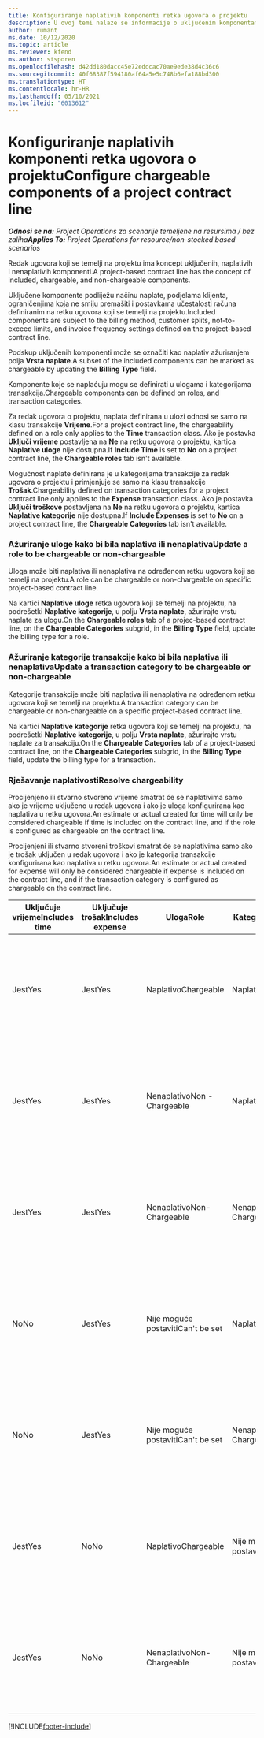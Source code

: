 ```yaml
---
title: Konfiguriranje naplativih komponenti retka ugovora o projektu
description: U ovoj temi nalaze se informacije o uključenim komponentama koje se naplaćuju i onima koje se ne naplaćuju na redcima ugovora.
author: rumant
ms.date: 10/12/2020
ms.topic: article
ms.reviewer: kfend
ms.author: stsporen
ms.openlocfilehash: d42dd180dacc45e72eddcac70ae9ede38d4c36c6
ms.sourcegitcommit: 40f68387f594180af64a5e5c748b6efa188bd300
ms.translationtype: HT
ms.contentlocale: hr-HR
ms.lasthandoff: 05/10/2021
ms.locfileid: "6013612"
---
```

# <a name="configure-chargeable-components-of-a-project-contract-line"></a><span data-ttu-id="d8381-103">Konfiguriranje naplativih komponenti retka ugovora o projektu</span><span class="sxs-lookup"><span data-stu-id="d8381-103">Configure chargeable components of a project contract line</span></span>

<span data-ttu-id="d8381-104">_**Odnosi se na:** Project Operations za scenarije temeljene na resursima / bez zaliha_</span><span class="sxs-lookup"><span data-stu-id="d8381-104">_**Applies To:** Project Operations for resource/non-stocked based scenarios_</span></span>

<span data-ttu-id="d8381-105">Redak ugovora koji se temelji na projektu ima koncept uključenih, naplativih i nenaplativih komponenti.</span><span class="sxs-lookup"><span data-stu-id="d8381-105">A project-based contract line has the concept of included, chargeable, and non-chargeable components.</span></span>

<span data-ttu-id="d8381-106">Uključene komponente podliježu načinu naplate, podjelama klijenta, ograničenjima koja ne smiju premašiti i postavkama učestalosti računa definiranim na retku ugovora koji se temelji na projektu.</span><span class="sxs-lookup"><span data-stu-id="d8381-106">Included components are subject to the billing method, customer splits, not-to-exceed limits, and invoice frequency settings defined on the project-based contract line.</span></span>

<span data-ttu-id="d8381-107">Podskup uključenih komponenti može se označiti kao naplativ ažuriranjem polja **Vrsta naplate**.</span><span class="sxs-lookup"><span data-stu-id="d8381-107">A subset of the included components can be marked as chargeable by updating the **Billing Type** field.</span></span>

<span data-ttu-id="d8381-108">Komponente koje se naplaćuju mogu se definirati u ulogama i kategorijama transakcija.</span><span class="sxs-lookup"><span data-stu-id="d8381-108">Chargeable components can be defined on roles, and transaction categories.</span></span>

<span data-ttu-id="d8381-109">Za redak ugovora o projektu, naplata definirana u ulozi odnosi se samo na klasu transakcije **Vrijeme**.</span><span class="sxs-lookup"><span data-stu-id="d8381-109">For a project contract line, the chargeability defined on a role only applies to the **Time** transaction class.</span></span> <span data-ttu-id="d8381-110">Ako je postavka **Uključi vrijeme** postavljena na **Ne** na retku ugovora o projektu, kartica **Naplative uloge** nije dostupna.</span><span class="sxs-lookup"><span data-stu-id="d8381-110">If **Include Time** is set to **No** on a project contract line, the **Chargeable roles** tab isn't available.</span></span>

<span data-ttu-id="d8381-111">Mogućnost naplate definirana je u kategorijama transakcije za redak ugovora o projektu i primjenjuje se samo na klasu transakcije **Trošak**.</span><span class="sxs-lookup"><span data-stu-id="d8381-111">Chargeability defined on transaction categories for a project contract line only applies to the **Expense** transaction class.</span></span> <span data-ttu-id="d8381-112">Ako je postavka **Uključi troškove** postavljena na **Ne** na retku ugovora o projektu, kartica **Naplative kategorije** nije dostupna.</span><span class="sxs-lookup"><span data-stu-id="d8381-112">If **Include Expenses** is set to **No** on a project contract line, the **Chargeable Categories** tab isn't available.</span></span>

### <a name="update-a-role-to-be-chargeable-or-non-chargeable"></a><span data-ttu-id="d8381-113">Ažuriranje uloge kako bi bila naplativa ili nenaplativa</span><span class="sxs-lookup"><span data-stu-id="d8381-113">Update a role to be chargeable or non-chargeable</span></span>

<span data-ttu-id="d8381-114">Uloga može biti naplativa ili nenaplativa na određenom retku ugovora koji se temelji na projektu.</span><span class="sxs-lookup"><span data-stu-id="d8381-114">A role can be chargeable or non-chargeable on specific project-based contract line.</span></span>

<span data-ttu-id="d8381-115">Na kartici **Naplative uloge** retka ugovora koji se temelji na projektu, na podrešetki **Naplative kategorije**, u polju **Vrsta naplate**, ažurirajte vrstu naplate za ulogu.</span><span class="sxs-lookup"><span data-stu-id="d8381-115">On the **Chargeable roles** tab of a projec-based contract line, on the **Chargeable Categories** subgrid, in the **Billing Type** field, update the billing type for a role.</span></span>

### <a name="update-a-transaction-category-to-be-chargeable-or-non-chargeable"></a><span data-ttu-id="d8381-116">Ažuriranje kategorije transakcije kako bi bila naplativa ili nenaplativa</span><span class="sxs-lookup"><span data-stu-id="d8381-116">Update a transaction category to be chargeable or non-chargeable</span></span>

<span data-ttu-id="d8381-117">Kategorije transakcije može biti naplativa ili nenaplativa na određenom retku ugovora koji se temelji na projektu.</span><span class="sxs-lookup"><span data-stu-id="d8381-117">A transaction category can be chargeable or non-chargeable on a specific project-based contract line.</span></span>

<span data-ttu-id="d8381-118">Na kartici **Naplative kategorije** retka ugovora koji se temelji na projektu, na podrešetki **Naplative kategorije**, u polju **Vrsta naplate**, ažurirajte vrstu naplate za transakciju.</span><span class="sxs-lookup"><span data-stu-id="d8381-118">On the **Chargeable Categories** tab of a project-based contract line, on the **Chargeable Categories** subgrid, in the **Billing Type** field, update the billing type for a transaction.</span></span>

### <a name="resolve-chargeability"></a><span data-ttu-id="d8381-119">Rješavanje naplativosti</span><span class="sxs-lookup"><span data-stu-id="d8381-119">Resolve chargeability</span></span>

<span data-ttu-id="d8381-120">Procijenjeno ili stvarno stvoreno vrijeme smatrat će se naplativima samo ako je vrijeme uključeno u redak ugovora i ako je uloga konfigurirana kao naplativa u retku ugovora.</span><span class="sxs-lookup"><span data-stu-id="d8381-120">An estimate or actual created for time will only be considered chargeable if time is included on the contract line, and if the role is configured as chargeable on the contract line.</span></span>

<span data-ttu-id="d8381-121">Procijenjeni ili stvarno stvoreni troškovi smatrat će se naplativima samo ako je trošak uključen u redak ugovora i ako je kategorija transakcije konfigurirana kao naplativa u retku ugovora.</span><span class="sxs-lookup"><span data-stu-id="d8381-121">An estimate or actual created for expense will only be considered chargeable if expense is included on the contract line, and if the transaction category is configured as chargeable on the contract line.</span></span>

| <span data-ttu-id="d8381-122">Uključuje vrijeme</span><span class="sxs-lookup"><span data-stu-id="d8381-122">Includes time</span></span> | <span data-ttu-id="d8381-123">Uključuje trošak</span><span class="sxs-lookup"><span data-stu-id="d8381-123">Includes expense</span></span> | <span data-ttu-id="d8381-124">Uloga</span><span class="sxs-lookup"><span data-stu-id="d8381-124">Role</span></span> | <span data-ttu-id="d8381-125">Kategorija</span><span class="sxs-lookup"><span data-stu-id="d8381-125">Category</span></span> | <span data-ttu-id="d8381-126">Zadatak</span><span class="sxs-lookup"><span data-stu-id="d8381-126">Task</span></span> |
| --- | --- | --- | --- | --- |
| <span data-ttu-id="d8381-127">Jest</span><span class="sxs-lookup"><span data-stu-id="d8381-127">Yes</span></span> | <span data-ttu-id="d8381-128">Jest</span><span class="sxs-lookup"><span data-stu-id="d8381-128">Yes</span></span> | <span data-ttu-id="d8381-129">Naplativo</span><span class="sxs-lookup"><span data-stu-id="d8381-129">Chargeable</span></span> | <span data-ttu-id="d8381-130">Naplativo</span><span class="sxs-lookup"><span data-stu-id="d8381-130">Chargeable</span></span> | <span data-ttu-id="d8381-131">Naplata za stvarno vrijeme: Naplativo</span><span class="sxs-lookup"><span data-stu-id="d8381-131">Billing on a time actual: Chargeable</span></span> </br><span data-ttu-id="d8381-132">Vrsta naplate na stvarnom trošku: Naplativo</span><span class="sxs-lookup"><span data-stu-id="d8381-132">Billing type on an expense actual: Chargeable</span></span> |
| <span data-ttu-id="d8381-133">Jest</span><span class="sxs-lookup"><span data-stu-id="d8381-133">Yes</span></span> | <span data-ttu-id="d8381-134">Jest</span><span class="sxs-lookup"><span data-stu-id="d8381-134">Yes</span></span> | <span data-ttu-id="d8381-135">Nenaplativo</span><span class="sxs-lookup"><span data-stu-id="d8381-135">Non - Chargeable</span></span> | <span data-ttu-id="d8381-136">Naplativo</span><span class="sxs-lookup"><span data-stu-id="d8381-136">Chargeable</span></span> | <span data-ttu-id="d8381-137">Naplata za stvarno vrijeme: Nenaplativo</span><span class="sxs-lookup"><span data-stu-id="d8381-137">Billing on a time actual: Non-Chargeable</span></span> </br><span data-ttu-id="d8381-138">Vrsta naplate na stvarnom trošku: Naplativo</span><span class="sxs-lookup"><span data-stu-id="d8381-138">Billing type on an expense actual: Chargeable</span></span> |
| <span data-ttu-id="d8381-139">Jest</span><span class="sxs-lookup"><span data-stu-id="d8381-139">Yes</span></span> | <span data-ttu-id="d8381-140">Jest</span><span class="sxs-lookup"><span data-stu-id="d8381-140">Yes</span></span> | <span data-ttu-id="d8381-141">Nenaplativo</span><span class="sxs-lookup"><span data-stu-id="d8381-141">Non-Chargeable</span></span> | <span data-ttu-id="d8381-142">Nenaplativo</span><span class="sxs-lookup"><span data-stu-id="d8381-142">Non-Chargeable</span></span> | <span data-ttu-id="d8381-143">Naplata za stvarno vrijeme: Nenaplativo</span><span class="sxs-lookup"><span data-stu-id="d8381-143">Billing on a time actual: Non-Chargeable</span></span> </br><span data-ttu-id="d8381-144">Vrsta naplate na stvarnom trošku: Nenaplativo</span><span class="sxs-lookup"><span data-stu-id="d8381-144">Billing type on an expense actual: Non-Chargeable</span></span> |
| <span data-ttu-id="d8381-145">No</span><span class="sxs-lookup"><span data-stu-id="d8381-145">No</span></span> | <span data-ttu-id="d8381-146">Jest</span><span class="sxs-lookup"><span data-stu-id="d8381-146">Yes</span></span> | <span data-ttu-id="d8381-147">Nije moguće postaviti</span><span class="sxs-lookup"><span data-stu-id="d8381-147">Can't be set</span></span> | <span data-ttu-id="d8381-148">Naplativo</span><span class="sxs-lookup"><span data-stu-id="d8381-148">Chargeable</span></span> | <span data-ttu-id="d8381-149">Naplata za stvarno vrijeme: Nenaplativo</span><span class="sxs-lookup"><span data-stu-id="d8381-149">Billing on a time actual: Not available</span></span> </br><span data-ttu-id="d8381-150">Vrsta naplate na stvarnom trošku: Naplativo</span><span class="sxs-lookup"><span data-stu-id="d8381-150">Billing type on an expense actual:Chargeable</span></span> |
| <span data-ttu-id="d8381-151">No</span><span class="sxs-lookup"><span data-stu-id="d8381-151">No</span></span> | <span data-ttu-id="d8381-152">Jest</span><span class="sxs-lookup"><span data-stu-id="d8381-152">Yes</span></span> | <span data-ttu-id="d8381-153">Nije moguće postaviti</span><span class="sxs-lookup"><span data-stu-id="d8381-153">Can't be set</span></span> | <span data-ttu-id="d8381-154">Nenaplativo</span><span class="sxs-lookup"><span data-stu-id="d8381-154">Non-Chargeable</span></span> | <span data-ttu-id="d8381-155">Naplata za stvarno vrijeme: Nenaplativo</span><span class="sxs-lookup"><span data-stu-id="d8381-155">Billing on a time actual: Not available</span></span> </br><span data-ttu-id="d8381-156">Vrsta naplate na stvarnom trošku: Nenaplativo</span><span class="sxs-lookup"><span data-stu-id="d8381-156">Billing type on an expense actual: Non-chargeable</span></span> |
| <span data-ttu-id="d8381-157">Jest</span><span class="sxs-lookup"><span data-stu-id="d8381-157">Yes</span></span> | <span data-ttu-id="d8381-158">No</span><span class="sxs-lookup"><span data-stu-id="d8381-158">No</span></span> | <span data-ttu-id="d8381-159">Naplativo</span><span class="sxs-lookup"><span data-stu-id="d8381-159">Chargeable</span></span> | <span data-ttu-id="d8381-160">Nije moguće postaviti</span><span class="sxs-lookup"><span data-stu-id="d8381-160">Can't be set</span></span> | <span data-ttu-id="d8381-161">Naplata za stvarno vrijeme: Naplativo</span><span class="sxs-lookup"><span data-stu-id="d8381-161">Billing on a time actual: Chargeable</span></span> </br><span data-ttu-id="d8381-162">Vrsta naplate na stvarnom trošku: Nenaplativo</span><span class="sxs-lookup"><span data-stu-id="d8381-162">Billing type on an expense actual: Not available</span></span> |
| <span data-ttu-id="d8381-163">Jest</span><span class="sxs-lookup"><span data-stu-id="d8381-163">Yes</span></span> | <span data-ttu-id="d8381-164">No</span><span class="sxs-lookup"><span data-stu-id="d8381-164">No</span></span> | <span data-ttu-id="d8381-165">Nenaplativo</span><span class="sxs-lookup"><span data-stu-id="d8381-165">Non-Chargeable</span></span> | <span data-ttu-id="d8381-166">Nije moguće postaviti</span><span class="sxs-lookup"><span data-stu-id="d8381-166">Can't be set</span></span> | <span data-ttu-id="d8381-167">Naplata za stvarno vrijeme: Nenaplativo</span><span class="sxs-lookup"><span data-stu-id="d8381-167">Billing on a time actual: Non-chargeable</span></span> </br> <span data-ttu-id="d8381-168">Vrsta naplate na stvarnom trošku: Nenaplativo</span><span class="sxs-lookup"><span data-stu-id="d8381-168">Billing type on an expense actual: Not available</span></span> |


[!INCLUDE[footer-include](../includes/footer-banner.md)]
